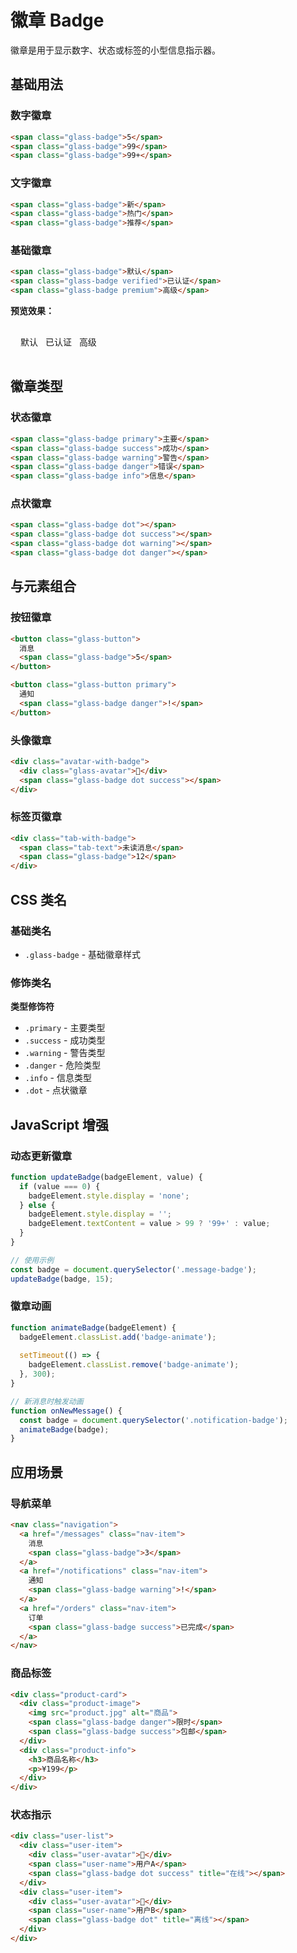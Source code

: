 # 徽章 Badge

徽章是用于显示数字、状态或标签的小型信息指示器。

<link rel="stylesheet" href="https://cdn.jsdelivr.net/npm/@1ing/liquid-glass-ui@latest/liquid-glass-ui.css">

## 基础用法

### 数字徽章

```html
<span class="glass-badge">5</span>
<span class="glass-badge">99</span>
<span class="glass-badge">99+</span>
```

### 文字徽章

```html
<span class="glass-badge">新</span>
<span class="glass-badge">热门</span>
<span class="glass-badge">推荐</span>
```

### 基础徽章

```html
<span class="glass-badge">默认</span>
<span class="glass-badge verified">已认证</span>
<span class="glass-badge premium">高级</span>
```

**预览效果：**
<div style="padding: 16px; background: rgba(255,255,255,0.05); border-radius: 8px; margin: 12px 0;">
  <span class="glass-badge">默认</span>
  <span class="glass-badge verified" style="margin-left: 8px;">已认证</span>
  <span class="glass-badge premium" style="margin-left: 8px;">高级</span>
</div>

## 徽章类型

### 状态徽章

```html
<span class="glass-badge primary">主要</span>
<span class="glass-badge success">成功</span>
<span class="glass-badge warning">警告</span>
<span class="glass-badge danger">错误</span>
<span class="glass-badge info">信息</span>
```

### 点状徽章

```html
<span class="glass-badge dot"></span>
<span class="glass-badge dot success"></span>
<span class="glass-badge dot warning"></span>
<span class="glass-badge dot danger"></span>
```

## 与元素组合

### 按钮徽章

```html
<button class="glass-button">
  消息
  <span class="glass-badge">5</span>
</button>

<button class="glass-button primary">
  通知
  <span class="glass-badge danger">!</span>
</button>
```

### 头像徽章

```html
<div class="avatar-with-badge">
  <div class="glass-avatar">👤</div>
  <span class="glass-badge dot success"></span>
</div>
```

### 标签页徽章

```html
<div class="tab-with-badge">
  <span class="tab-text">未读消息</span>
  <span class="glass-badge">12</span>
</div>
```

## CSS 类名

### 基础类名

- `.glass-badge` - 基础徽章样式

### 修饰类名

**类型修饰符**
- `.primary` - 主要类型
- `.success` - 成功类型
- `.warning` - 警告类型
- `.danger` - 危险类型
- `.info` - 信息类型
- `.dot` - 点状徽章

## JavaScript 增强

### 动态更新徽章

```javascript
function updateBadge(badgeElement, value) {
  if (value === 0) {
    badgeElement.style.display = 'none';
  } else {
    badgeElement.style.display = '';
    badgeElement.textContent = value > 99 ? '99+' : value;
  }
}

// 使用示例
const badge = document.querySelector('.message-badge');
updateBadge(badge, 15);
```

### 徽章动画

```javascript
function animateBadge(badgeElement) {
  badgeElement.classList.add('badge-animate');
  
  setTimeout(() => {
    badgeElement.classList.remove('badge-animate');
  }, 300);
}

// 新消息时触发动画
function onNewMessage() {
  const badge = document.querySelector('.notification-badge');
  animateBadge(badge);
}
```

## 应用场景

### 导航菜单

```html
<nav class="navigation">
  <a href="/messages" class="nav-item">
    消息
    <span class="glass-badge">3</span>
  </a>
  <a href="/notifications" class="nav-item">
    通知
    <span class="glass-badge warning">!</span>
  </a>
  <a href="/orders" class="nav-item">
    订单
    <span class="glass-badge success">已完成</span>
  </a>
</nav>
```

### 商品标签

```html
<div class="product-card">
  <div class="product-image">
    <img src="product.jpg" alt="商品">
    <span class="glass-badge danger">限时</span>
    <span class="glass-badge success">包邮</span>
  </div>
  <div class="product-info">
    <h3>商品名称</h3>
    <p>¥199</p>
  </div>
</div>
```

### 状态指示

```html
<div class="user-list">
  <div class="user-item">
    <div class="user-avatar">👤</div>
    <span class="user-name">用户A</span>
    <span class="glass-badge dot success" title="在线"></span>
  </div>
  <div class="user-item">
    <div class="user-avatar">👤</div>
    <span class="user-name">用户B</span>
    <span class="glass-badge dot" title="离线"></span>
  </div>
</div>
```